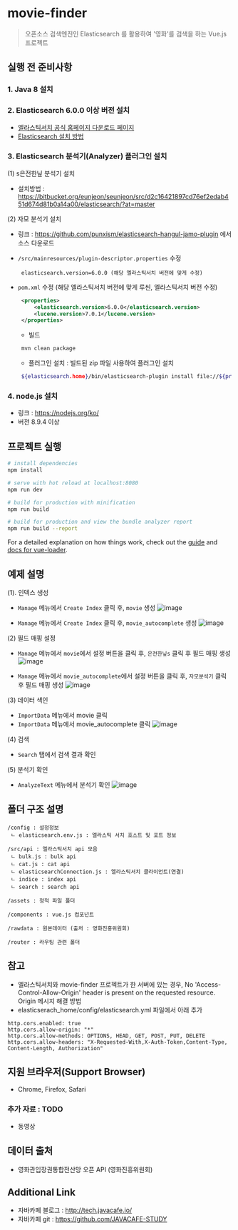 # movie-finder
> 오픈소스 검색엔진인 Elasticsearch 를 활용하여 '영화'를 검색을 하는 Vue.js 프로젝트



## 실행 전 준비사항

### 1. Java 8 설치

### 2. Elasticsearch 6.0.0 이상 버전 설치
  * [엘라스틱서치 공식 홈페이지 다운로드 페이지](https://www.elastic.co/downloads/past-releases)
  * [Elasticsearch 설치 방법](https://www.elastic.co/guide/en/elasticsearch/reference/6.0/_installation.html)

### 3. Elasticsearch 분석기(Analyzer) 플러그인 설치

   (1) s은전한닢 분석기 설치
   * 설치방법 : https://bitbucket.org/eunjeon/seunjeon/src/d2c16421897cd76ef2edab451d674d81b0a14a00/elasticsearch/?at=master
   
   (2) 자모 분석기 설치
   * 링크 : https://github.com/punxism/elasticsearch-hangul-jamo-plugin 에서 소스 다운로드
   * `/src/mainresources/plugin-descriptor.properties` 수정
     ~~~
      elasticsearch.version=6.0.0 (해당 엘라스틱서치 버전에 맞게 수정)
     ~~~
     
   * `pom.xml` 수정 (해당 엘라스틱서치 버전에 맞게 루씬, 엘라스틱서치 버전 수정)
     ~~~ xml
      <properties>
          <elasticsearch.version>6.0.0</elasticsearch.version>
          <lucene.version>7.0.1</lucene.version>
      </properties>
     ~~~
     
     * 빌드
     ~~~ bash
      mvn clean package
     ~~~
     
     * 플러그인 설치 : 빌드된 zip 파일 사용하여 플러그인 설치
     ~~~ bash
      ${elasticsearch.home}/bin/elasticsearch-plugin install file://${project.basedir}/target/releases/elasticsearch-hangul-jamo-analyzer-{version}.zip
     ~~~
  
### 4. node.js 설치
  * 링크 : https://nodejs.org/ko/
  * 버전 8.9.4 이상




## 프로젝트 실행

``` bash
# install dependencies
npm install

# serve with hot reload at localhost:8080
npm run dev

# build for production with minification
npm run build

# build for production and view the bundle analyzer report
npm run build --report
```

For a detailed explanation on how things work, check out the [guide](http://vuejs-templates.github.io/webpack/) and [docs for vue-loader](http://vuejs.github.io/vue-loader).




## 예제 설명
  (1). 인덱스 생성
  * `Manage` 메뉴에서 `Create Index` 클릭 후, `movie` 생성
    ![image](./static/ex_1.PNG)
    
  * `Manage` 메뉴에서 `Create Index` 클릭 후, `movie_autocomplete` 생성
    ![image](./static/ex_2.PNG)
  
  (2) 필드 매핑 설정
  * `Manage` 메뉴에서 `movie`에서 설정 버튼을 클릭 후, `은전한닢s` 클릭 후 필드 매핑 생성
    ![image](./static/ex_3.PNG)
  
  * `Manage` 메뉴에서 `movie_autocomplete`에서 설정 버튼을 클릭 후, `자모분석기` 클릭 후 필드 매핑 생성
    ![image](./static/ex_4.PNG)
  
  (3) 데이터 색인
  * `ImportData` 메뉴에서 movie 클릭
  * `ImportData` 메뉴에서 movie_autocomplete 클릭
    ![image](./static/ex_5.PNG)
  
  (4) 검색
  * `Search` 탭에서 검색 결과 확인
  
  (5) 분석기 확인
  * `AnalyzeText` 메뉴에서 분석기 확인
    ![image](./static/ex_6.PNG)



## 폴더 구조 설명
~~~
/config : 설정정보
 ㄴ elasticsearch.env.js : 엘라스틱 서치 호스트 및 포트 정보
 
/src/api : 엘라스틱서치 api 모음
 ㄴ bulk.js : bulk api
 ㄴ cat.js : cat api
 ㄴ elasticsearchConnection.js : 엘라스틱서치 클라이언트(연결)
 ㄴ indice : index api
 ㄴ search : search api
 
/assets : 정적 파일 폴더

/components : vue.js 컴포넌트

/rawdata : 원본데이터 (출처 : 영화진흥위원회)

/router : 라우팅 관련 폴더
~~~ 

## 참고
* 엘라스틱서치와 movie-finder 프로젝트가 한 서버에 있는 경우, No 'Access-Control-Allow-Origin' header is present on the requested resource. Origin 메시지 해결 방법
* elasticserach_home/config/elasticsearch.yml 파일에서 아래 추가
~~~
http.cors.enabled: true
http.cors.allow-origin: "*"
http.cors.allow-methods: OPTIONS, HEAD, GET, POST, PUT, DELETE
http.cors.allow-headers: "X-Requested-With,X-Auth-Token,Content-Type, Content-Length, Authorization"
~~~


## 지원 브라우저(Support Browser)
* Chrome, Firefox, Safari


### 추가 자료 : TODO
* 동영상

## 데이터 출처
* 영화관입장권통합전산망 오픈 API (영화진흥위원회)

## Additional Link
* 자바카페 블로그 : http://tech.javacafe.io/
* 자바카페 git : https://github.com/JAVACAFE-STUDY
